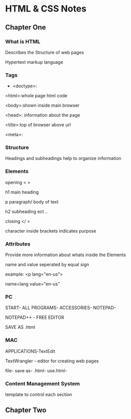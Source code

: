 # HTML & CSS Notes

## Chapter One
### What is HTML
Describes the Structure of web pages

Hypertext markup language

### Tags

* &lt;doctype&gt;:

&lt;html&gt;:whole page html code

&lt;body&gt;:shown inside main browser

&lt;head&gt;: information about the page

&lt;title&gt;:top of browser above url

&lt;meta&gt;:


### Structure
Headings and subheadings help to organize information

### Elements
opening &lt; &gt;

h1 main heading

p paragraph/ body of text

h2 subheading ect ..

closing &lt;/ &gt;

character inside brackets indicates purpose

### Attributes

Provide more information about whats inside the Elements

name and value seperated by equal sign

example: &lt;p lang="en-us"&gt;

name=lang    value="en-us"

### PC

START-
ALL PROGRAMS-
ACCESSORIES-
NOTEPAD-

NOTEPAD++ - FREE EDITOR

SAVE AS .html

### MAC
APPLICATIONS-TextEdit

TextWrangler - editor for creating web pages

file-
save as-
.html-
use.html-

### Content Management System

template to control each section

## Chapter Two
